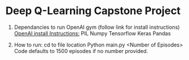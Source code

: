 
# Deep Q-Learning Capstone Project

1. Dependancies to run
OpenAI gym (follow link for install instructions)
[OpenAI install Instructions:](https://github.com/openai/gym#installing-everything)
PIL
Numpy
Tensorflow
Keras
Pandas

2. ​How to run:
cd to file location
Python main.py &lt;Number of Episodes&gt;
Code defaults to 1500 episodes if no number provided.
